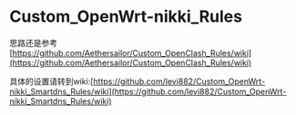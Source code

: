 # Custom_OpenWrt-nikki_Rules

思路还是参考[https://github.com/Aethersailor/Custom_OpenClash_Rules/wiki](https://github.com/Aethersailor/Custom_OpenClash_Rules/wiki)

具体的设置请转到wiki:[https://github.com/levi882/Custom_OpenWrt-nikki_Smartdns_Rules/wiki](https://github.com/levi882/Custom_OpenWrt-nikki_Smartdns_Rules/wiki)
